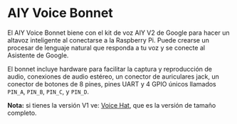 <!--
---
name: AIY Voice Bonnet
class: board
type: audio,sensor
formfactor: pHAT
manufacturer: Google
description: A pHAT that helps you build an intelligent speaker with voice recognition that connects to the Google Assistant
url: https://aiyprojects.withgoogle.com/voice
github: https://github.com/google/aiyprojects-raspbian
image: 'aiy-voice-bonnet.png'
pincount: 40
eeprom: yes
power:
  '1':
  '2':
ground:
  '6':
  '9':
  '14':
  '20':
  '25':
  '30':
  '34':
  '39':
pin:
  '3':
    mode: i2c
  '5':
    mode: i2c
  '12':
    mode: i2s
    name: I2S BCLK
  '16':
    mode: gpio
    name: Button
  '33':
    mode: i2s
    name: I2S LRCLK
  '38':
    mode: i2s
    name: I2S SDIN
  '40':
    mode: i2s
    name: I2S SDOUT
-->
# AIY Voice Bonnet

El AIY Voice Bonnet biene con el kit de voz AIY V2 de Google para hacer un altavoz inteligente al conectarse a la Raspberry Pi. Puede crearse un procesar de lenguaje natural que responda a tu voz y se conecte al Asistente de Google.

El bonnet incluye hardware para facilitar la captura y reproducción de audio, conexiones de audio estéreo, un conector de auriculares jack, un conector de botones de 8 pines, pines UART y 4 GPIO únicos llamados `PIN_A`, `PIN_B`, `PIN_C`, y `PIN_D`.

**Nota:** si tienes la versión V1 ve: [Voice Hat](/pinout/voice_hat), que es la versión de tamaño completo.
